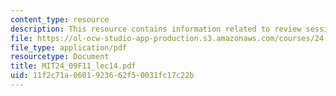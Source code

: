 ```yaml
---
content_type: resource
description: This resource contains information related to review session.
file: https://ol-ocw-studio-app-production.s3.amazonaws.com/courses/24-09-minds-and-machines-fall-2011/11f2c71a0601923662f50031fc17c22b_MIT24_09F11_lec14.pdf
file_type: application/pdf
resourcetype: Document
title: MIT24_09F11_lec14.pdf
uid: 11f2c71a-0601-9236-62f5-0031fc17c22b
---
```

